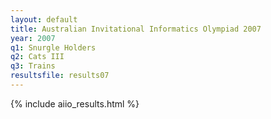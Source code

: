 ```yaml
---
layout: default
title: Australian Invitational Informatics Olympiad 2007
year: 2007
q1: Snurgle Holders
q2: Cats III
q3: Trains
resultsfile: results07
---
```


{% include aiio_results.html %}

